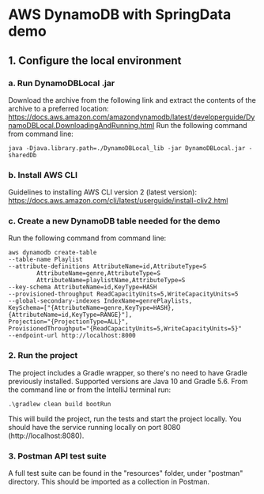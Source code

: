 # AWS DynamoDB with SpringData demo

## 1. Configure the local environment
### a. Run DynamoDBLocal .jar
Download the archive from the following link and extract the contents of the archive to a preferred location: https://docs.aws.amazon.com/amazondynamodb/latest/developerguide/DynamoDBLocal.DownloadingAndRunning.html
Run the following command from command line:
```
java -Djava.library.path=./DynamoDBLocal_lib -jar DynamoDBLocal.jar -sharedDb
```

### b. Install AWS CLI
Guidelines to installing AWS CLI version 2 (latest version): https://docs.aws.amazon.com/cli/latest/userguide/install-cliv2.html

### c. Create a new DynamoDB table needed for the demo
Run the following command from command line:
```
aws dynamodb create-table 
--table-name Playlist 
--attribute-definitions AttributeName=id,AttributeType=S 
		AttributeName=genre,AttributeType=S 
		AttributeName=playlistName,AttributeType=S 
--key-schema AttributeName=id,KeyType=HASH 
--provisioned-throughput ReadCapacityUnits=5,WriteCapacityUnits=5 
--global-secondary-indexes IndexName=genrePlaylists,
KeySchema=["{AttributeName=genre,KeyType=HASH},{AttributeName=id,KeyType=RANGE}"],
Projection="{ProjectionType=ALL}",
ProvisionedThroughput="{ReadCapacityUnits=5,WriteCapacityUnits=5}" 
--endpoint-url http://localhost:8000
```

### 2. Run the project 
The project includes a Gradle wrapper, so there's no need to have Gradle previously installed.
Supported versions are Java 10 and Gradle 5.6.
From the command line or from the IntelliJ terminal run:
```
.\gradlew clean build bootRun
```
This will build the project, run the tests and start the project locally.
You should have the service running locally on port 8080 (http://localhost:8080).

### 3. Postman API test suite
A full test suite can be found in the "resources" folder, under "postman" directory.
This should be imported as a collection in Postman.

